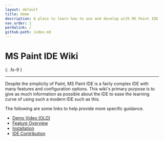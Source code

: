 ```yaml
---
layout: default
title: Home
description: A place to learn how to use and develop with MS Paint IDE.
nav_order: 1
permalink: /
github-path: index.md
---
```


# MS Paint IDE Wiki
{: .fs-9 }

---

Despite the simplicity of Paint, MS Paint IDE is a fairly complex IDE with many features and configuration options. This wiki's primary purpose is to give as much information as possible about the IDE to ease the learning curve of using such a modern IDE such as this.

The following are some links to help provide more specific guidance.

- [Demo Video (OLD)](https://www.youtube.com/watch?v=eyH4aXlB1Js)
- [Feature Overview](https://wiki.ms-paint-i.de/features)
- [Installation](https://wiki.ms-paint-i.de/installation)
- [IDE Contribution](https://wiki.ms-paint-i.de/development)

